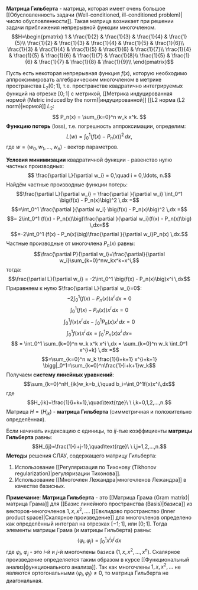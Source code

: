 **Матрица Гильберта** - матрица, которая имеет очень большое [[Обусловленность задачи (Well-conditioned, ill-conditioned problem)|число обусловленности]]. Такая матрица возникает при решении задачи приближения непрерывной функции многочленом.$$H=\begin{pmatrix}
1 & \frac{1}{2} & \frac{1}{3} & \frac{1}{4} & \frac{1}{5}\\
\frac{1}{2} & \frac{1}{3} & \frac{1}{4} & \frac{1}{5} & \frac{1}{6}\\
\frac{1}{3} & \frac{1}{4} & \frac{1}{5} & \frac{1}{6} & \frac{1}{7}\\
\frac{1}{4} & \frac{1}{5} & \frac{1}{6} & \frac{1}{7} & \frac{1}{8}\\
\frac{1}{5} & \frac{1}{6} & \frac{1}{7} & \frac{1}{8} & \frac{1}{9}\\
\end{pmatrix}$$

Пусть есть некоторая непрерывная функция $f(x)$, которую необходимо аппроксимировать алгебраическим многочленом в метрике пространства $L_2[0;1]$, т.е. пространстве квадратично интегрируемых функций на отрезке $[0;1]$ с метрикой, [[Метрика индуцированная нормой (Metric induced by the norm)|индуцированной]] [[L2 норма (L2 norm)|нормой]] $L_2$:$$
P_n(x) = \sum_{k=0}^n w_k x^k.
$$**Функцию потерь** (loss), т.е. погрешность аппроксимации, определим:$$
L(w) = \int_0^1\big(f(x) - P_n(x)\big)^2 \,dx,
$$где $w = (w_0, w_1, \ldots, w_n)$ - вектор параметров. 

**Условия минимизации** квадратичной функции - равенство нулю частных производных:$$
\frac{\partial L}{\partial w_i} = 0,\quad i = 0,\ldots, n.$$Найдём частные производные функции потерь:$$\frac{\partial L}{\partial w_i} = \frac{\partial }{\partial w_i} \int_0^1 \big(f(x) - P_n(x)\big)^2 \,dx =$$$$=\int_0^1 \frac{\partial }{\partial w_i} \big(f(x) - P_n(x)\big)^2 \,dx =$$$$= 2\int_0^1 (f(x) - P_n(x)\big)\frac{\partial }{\partial w_i}(f(x) - P_n(x)\big) \,dx=$$$$=-2\int_0^1 (f(x) - P_n(x)\big)\frac{\partial }{\partial w_i}P_n(x) \,dx.$$
Частные производные от многочлена $P_n(x)$ равны:$$\frac{\partial P}{\partial w_i}=\frac{\partial}{\partial w_i}\sum_{k=0}^nw_kx^k=x^i,$$тогда:$$\frac{\partial L}{\partial w_i} = -2\int_0^1 \big(f(x) - P_n(x)\big)x^i \,dx$$Приравняем к нулю $\frac{\partial L}{\partial w_i}=0$:$$-2\int_0^1 \big(f(x) - P_n(x)\big)x^i \,dx = 0$$$$\int_0^1 \big(f(x) - P_n(x)\big)x^i \,dx = 0$$$$\int_0^1 f(x)x^i \,dx - \int_0^1P_n(x)x^i \,dx = 0$$$$\int_0^1 f(x)x^i \,dx = \int_0^1P_n(x)x^i \,dx = $$$$ = \int_0^1 \sum_{k=0}^n w_k x^k x^i \,dx = \sum_{k=0}^n w_k \int_0^1 x^{i+k} \,dx =$$$$=\sum_{k=0}^n w_k \frac{1}{i+k+1} x^{i+k+1} \bigg|_0^1=\sum_{k=0}^n\frac{1}{i+k+1}w_k$$Получаем **систему линейных уравнений**:$$\sum_{k=0}^nH_{ik}w_k=b_i,\quad b_i=\int_0^1f(x)x^i\,dx$$
где$$H_{ik}=\frac{1}{i+k+1},\quad\text{где}\ \ i,k=0,1,2,...,n.$$Матрица $H=(H_{ik})$ - **матрица Гильберта** (симметричная и положительно определённая). 

Если начинать индексацию с единицы, то $ij$-тые коэффициенты **матрицы Гильберта** равны:$$H_{ij}=\frac{1}{i+j-1},\quad\text{где}\ \ i,j=1,2,...,n.$$**Методы** решения СЛАУ, содержащего матрицу Гильберта:
1. Использование [[Регуляризация по Тихонову (Tikhonov regularization)|регуляризации Тихонова]].
2. Использование [[Многочлен Лежандра|многочленов Лежандра]] в качестве базисных.

**Примечание**:
**Матрица Гильберта** - это [[Матрица Грама (Gram matrix)|матрица Грама]] для [[Базис линейного пространства (Basis)|базиса]] из векторов-многочленов $1,x,x^2,...$. [[Евклидово пространство (Inner product space)|Скалярное произведение]] для многочленов определено как определённый интеграл на отрезках $[-1;1]$, или $[0;1]$. Тогда элементы матрицы Грама (и матрицы Гильберта) равны:$$\langle\varphi_i,\varphi_j\rangle=\int_0^1 x^i x^j \,dx$$где $\varphi_i$, $\varphi_j$ - это $i$-й и $j$-й многочлены базиса $(1,x,x^2,...,x^n)$. Скалярное произведение определяется таким образом в курсе [[Функциональный анализ|функционального анализа]]. Так как многочлены $1,x,x^2,...$ не являются ортогональными $\langle\varphi_i,\varphi_j\rangle\neq0$, то матрица Гильберта не диагональная.